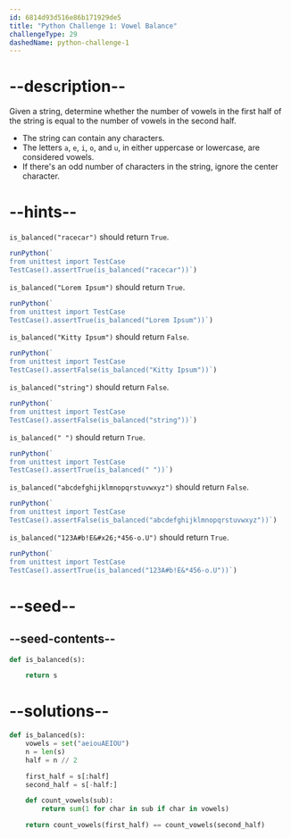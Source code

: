 ```yaml
---
id: 6814d93d516e86b171929de5
title: "Python Challenge 1: Vowel Balance"
challengeType: 29
dashedName: python-challenge-1
---
```


# --description--

Given a string, determine whether the number of vowels in the first half of the string is equal to the number of vowels in the second half.

- The string can contain any characters.
- The letters `a`, `e`, `i`, `o`, and `u`, in either uppercase or lowercase, are considered vowels.
- If there's an odd number of characters in the string, ignore the center character.

# --hints--

`is_balanced("racecar")` should return `True`.

```js
runPython(`
from unittest import TestCase
TestCase().assertTrue(is_balanced("racecar"))`)
```

`is_balanced("Lorem Ipsum")` should return `True`.

```js
runPython(`
from unittest import TestCase
TestCase().assertTrue(is_balanced("Lorem Ipsum"))`)
```

`is_balanced("Kitty Ipsum")` should return `False`.

```js
runPython(`
from unittest import TestCase
TestCase().assertFalse(is_balanced("Kitty Ipsum"))`)
```

`is_balanced("string")` should return `False`.

```js
runPython(`
from unittest import TestCase
TestCase().assertFalse(is_balanced("string"))`)
```

`is_balanced(" ")` should return `True`.

```js
runPython(`
from unittest import TestCase
TestCase().assertTrue(is_balanced(" "))`)
```

`is_balanced("abcdefghijklmnopqrstuvwxyz")` should return `False`.

```js
runPython(`
from unittest import TestCase
TestCase().assertFalse(is_balanced("abcdefghijklmnopqrstuvwxyz"))`)
```

`is_balanced("123A#b!E&#x26;*456-o.U")` should return `True`.

```js
runPython(`
from unittest import TestCase
TestCase().assertTrue(is_balanced("123A#b!E&*456-o.U"))`)
```

# --seed--

## --seed-contents--

```py
def is_balanced(s):

    return s
```

# --solutions--

```py
def is_balanced(s):
    vowels = set("aeiouAEIOU")
    n = len(s)
    half = n // 2

    first_half = s[:half]
    second_half = s[-half:]

    def count_vowels(sub):
        return sum(1 for char in sub if char in vowels)

    return count_vowels(first_half) == count_vowels(second_half)
```
